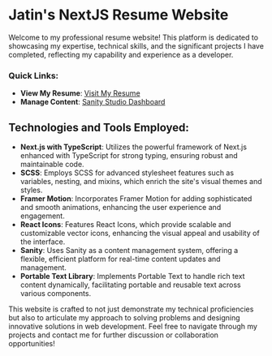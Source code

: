 # Jatin's NextJS Resume Website

Welcome to my professional resume website! This platform is dedicated to showcasing my expertise, technical skills, and the significant projects I have completed, reflecting my capability and experience as a developer.

### Quick Links:
- **View My Resume**: [Visit My Resume](https://jatinrai.vercel.app)
- **Manage Content**: [Sanity Studio Dashboard](https://jatinrai.sanity.studio)

## Technologies and Tools Employed:
- **Next.js with TypeScript**: Utilizes the powerful framework of Next.js enhanced with TypeScript for strong typing, ensuring robust and maintainable code.
- **SCSS**: Employs SCSS for advanced stylesheet features such as variables, nesting, and mixins, which enrich the site's visual themes and styles.
- **Framer Motion**: Incorporates Framer Motion for adding sophisticated and smooth animations, enhancing the user experience and engagement.
- **React Icons**: Features React Icons, which provide scalable and customizable vector icons, enhancing the visual appeal and usability of the interface.
- **Sanity**: Uses Sanity as a content management system, offering a flexible, efficient platform for real-time content updates and management.
- **Portable Text Library**: Implements Portable Text to handle rich text content dynamically, facilitating portable and reusable text across various components.

This website is crafted to not just demonstrate my technical proficiencies but also to articulate my approach to solving problems and designing innovative solutions in web development. Feel free to navigate through my projects and contact me for further discussion or collaboration opportunities!
